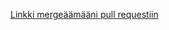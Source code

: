[Linkki mergeäämääni pull requestiin](https://github.com/prTopi/lukuvinkkikirjasto/commit/94cff1dd810f20f3089179059fc52a4330d9d3ce)

